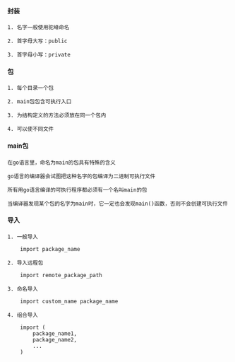 #### 封装

>>>

    1. 名字一般使用驼峰命名

    2. 首字母大写：public

    3. 首字母小写：private


#### 包

>>>

    1. 每个目录一个包

    2. main包包含可执行入口

    3. 为结构定义的方法必须放在同一个包内

    4. 可以使不同文件

#### main包


>>>
    在go语言里，命名为main的包具有特殊的含义

    go语言的编译器会试图把这种名字的包编译为二进制可执行文件

    所有用go语言编译的可执行程序都必须有一个名叫main的包

    当编译器发现某个包的名字为main时，它一定也会发现main()函数，否则不会创建可执行文件


#### 导入

>>>
    1. 一般导入

        import package_name

    2. 导入远程包

        import remote_package_path

    3. 命名导入

        import custom_name package_name

    4. 组合导入

        import (
            package_name1,
            package_name2,
            ...
        )
